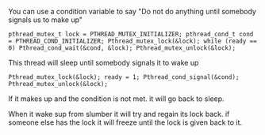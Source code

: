 You can use a condition variable to say "Do not do anything until somebody signals us to make up"

```
pthread_mutex_t lock = PTHREAD_MUTEX_INITIALIZER; pthread_cond_t cond = PTHREAD_COND_INITIALIZER; Pthread_mutex_lock(&lock); while (ready == 0) Pthread_cond_wait(&cond, &lock); Pthread_mutex_unlock(&lock);
```

This thread will sleep until somebody signals it to wake up

```
Pthread_mutex_lock(&lock); ready = 1; Pthread_cond_signal(&cond); Pthread_mutex_unlock(&lock);
```
If it makes up and the condition is not met. it will go back to sleep.

When it wake sup from slumber it will try and regain its lock back. if someone else has the lock it will freeze until the lock is given back to it. 